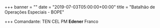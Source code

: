 +++
banner = ""
date = "2019-07-03T05:00:00+00:00"
title = "Batalhão de Operações Especiais - BOPE"

+++
Comandante: TEN CEL PM **Edener** Franco 